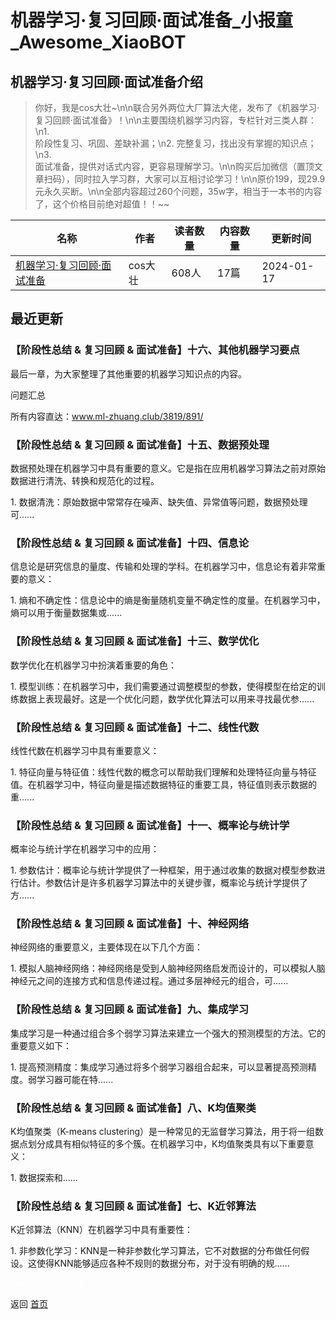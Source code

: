 # 机器学习·复习回顾·面试准备_小报童_Awesome_XiaoBOT

## 机器学习·复习回顾·面试准备介绍
> 你好，我是cos大壮~\n\n联合另外两位大厂算法大佬，发布了《机器学习·复习回顾·面试准备》！\n\n主要围绕机器学习内容，专栏针对三类人群：\n1.  
阶段性复习、巩固、差缺补漏；\n2. 完整复习，找出没有掌握的知识点；\n3.  
面试准备，提供对话式内容，更容易理解学习。\n\n购买后加微信（置顶文章扫码），同时拉入学习群，大家可以互相讨论学习！\n\n原价199，现29.9元永久买断。\n\n全部内容超过260个问题，35w字，相当于一本书的内容了，这个价格目前绝对超值！！~~  
  


|名称|作者|读者数量|内容数量|更新时间|
|---|---|---|---|---|
|[机器学习·复习回顾·面试准备](https://xiaobot.net/p/MLdoc1?refer=0b133df9-27dc-423b-8101-639049001c13)|cos大壮|608人|17篇|2024-01-17|

## 最近更新
### 【阶段性总结 & 复习回顾 & 面试准备】十六、其他机器学习要点

最后一章，为大家整理了其他重要的机器学习知识点的内容。

问题汇总

所有内容直达：www.ml-zhuang.club/3819/891/

### 【阶段性总结 & 复习回顾 & 面试准备】十五、数据预处理

数据预处理在机器学习中具有重要的意义。它是指在应用机器学习算法之前对原始数据进行清洗、转换和规范化的过程。

1\. 数据清洗：原始数据中常常存在噪声、缺失值、异常值等问题，数据预处理可......

### 【阶段性总结 & 复习回顾 & 面试准备】十四、信息论

信息论是研究信息的量度、传输和处理的学科。在机器学习中，信息论有着非常重要的意义：

1\. 熵和不确定性：信息论中的熵是衡量随机变量不确定性的度量。在机器学习中，熵可以用于衡量数据集或......

### 【阶段性总结 & 复习回顾 & 面试准备】十三、数学优化

数学优化在机器学习中扮演着重要的角色：

1\. 模型训练：在机器学习中，我们需要通过调整模型的参数，使得模型在给定的训练数据上表现最好。这是一个优化问题，数学优化算法可以用来寻找最优参......

### 【阶段性总结 & 复习回顾 & 面试准备】十二、线性代数

线性代数在机器学习中具有重要意义：

1\.
特征向量与特征值：线性代数的概念可以帮助我们理解和处理特征向量与特征值。在机器学习中，特征向量是描述数据特征的重要工具，特征值则表示数据的重......

### 【阶段性总结 & 复习回顾 & 面试准备】十一、概率论与统计学

概率论与统计学在机器学习中的应用：

1\.
参数估计：概率论与统计学提供了一种框架，用于通过收集的数据对模型参数进行估计。参数估计是许多机器学习算法中的关键步骤，概率论与统计学提供了方......

### 【阶段性总结 & 复习回顾 & 面试准备】十、神经网络

神经网络的重要意义，主要体现在以下几个方面：

1\. 模拟人脑神经网络：神经网络是受到人脑神经网络启发而设计的，可以模拟人脑神经元之间的连接方式和信息传递过程。通过多层神经元的组合，可......

### 【阶段性总结 & 复习回顾 & 面试准备】九、集成学习

集成学习是一种通过组合多个弱学习算法来建立一个强大的预测模型的方法。它的重要意义如下：

1\. 提高预测精度：集成学习通过将多个弱学习器组合起来，可以显著提高预测精度。弱学习器可能在特......

### 【阶段性总结 & 复习回顾 & 面试准备】八、K均值聚类

K均值聚类（K-means
clustering）是一种常见的无监督学习算法，用于将一组数据点划分成具有相似特征的多个簇。在机器学习中，K均值聚类具有以下重要意义：

1\. 数据探索和......

### 【阶段性总结 & 复习回顾 & 面试准备】七、K近邻算法

K近邻算法（KNN）在机器学习中具有重要性：

1\. 非参数化学习：KNN是一种非参数化学习算法，它不对数据的分布做任何假设。这使得KNN能够适应各种不规则的数据分布，对于没有明确的规......


<a href="https://github.com/Reno9527/awesome-xiaobot" style="color: white; text-decoration: none;">awesome-xiaobot</a>

返回 [首页](../README.md)
